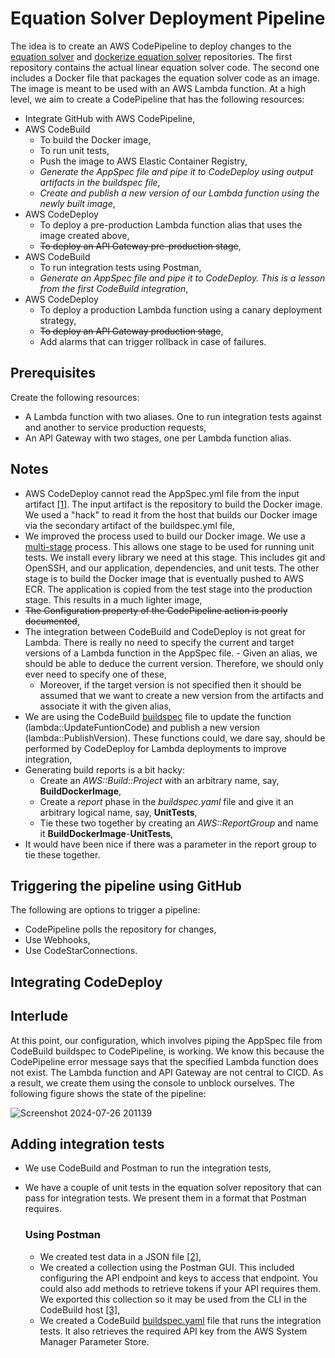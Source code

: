 # Equation Solver Deployment Pipeline
The idea is to create an AWS CodePipeline to deploy changes to the [equation solver](https://github.com/MogomotsiFM/equation_solver) and [dockerize equation solver](https://github.com/MogomotsiFM/docker_equation_solver) repositories. The first repository contains the actual linear equation solver code. The second one includes a Docker file that packages the equation solver code as an image. The image is meant to be used with an AWS Lambda function. At a high level, we aim to create 
a CodePipeline that has the following resources:
- Integrate GitHub with AWS CodePipeline,
- AWS CodeBuild
    - To build the Docker image,
    - To run unit tests,
    - Push the image to AWS Elastic Container Registry,
    - *Generate the AppSpec file and pipe it to CodeDeploy using output artifacts in the buildspec file*,
    - *Create and publish a new version of our Lambda function using the newly built image*,
- AWS CodeDeploy
  - To deploy a pre-production Lambda function alias that uses the image created above,
  - ~~To deploy an API Gateway pre-production stage~~,
- AWS CodeBuild
  - To run integration tests using Postman,
  - *Generate an AppSpec file and pipe it to CodeDeploy. This is a lesson from the first CodeBuild integration*,
- AWS CodeDeploy
  - To deploy a production Lambda function using a canary deployment strategy,
  - ~~To deploy an API Gateway production stage~~,
  - Add alarms that can trigger rollback in case of failures.

## Prerequisites
Create the following resources:
- A Lambda function with two aliases. One to run integration tests against and another to service production requests,
- An API Gateway with two stages, one per Lambda function alias.

## Notes
- AWS CodeDeploy cannot read the AppSpec.yml file from the input artifact [[1]](https://www.reddit.com/r/aws/comments/12f51k3/an_appspec_file_is_required_but_could_not_be/). The input artifact is the repository to build the Docker image. We used a "hack" to read it from the host that builds our Docker image via the secondary artifact of the buildspec.yml file,
- We improved the process used to build our Docker image. We use a [multi-stage](https://docs.docker.com/language/java/run-tests/) process. This allows one stage to be used for running unit tests. We install every library we need at this stage. This includes git and OpenSSH, and our application, dependencies, and unit tests. The other stage is to build the Docker image that is eventually pushed to AWS ECR. The application is copied from the test stage into the production stage. This results in a much lighter image,
- ~~The Configuration property of the CodePipeline action is poorly documented~~,
- The integration between CodeBuild and CodeDeploy is not great for Lambda. There is really no need to specify the current and target versions of a Lambda function in the AppSpec file.       - Given an alias, we should be able to deduce the current version. Therefore, we should only ever need to specify one of these,
    - Moreover, if the target version is not specified then it should be assumed that we want to create a new version from the artifacts and associate it with the given alias,
- We are using the CodeBuild [buildspec](https://github.com/MogomotsiFM/docker_equation_solver/commit/dc06c867eb99be264f520fcb1fbf7f16877f017a) file to update the function (lambda::UpdateFuntionCode) and publish a new version (lambda::PublishVersion). These functions could, we dare say, should be performed by CodeDeploy for Lambda deployments to improve integration,
- Generating build reports is a bit hacky:
    - Create an *AWS::Build::Project* with an arbitrary name, say, **BuildDockerImage**,
    - Create a *report* phase in the *buildspec.yaml* file and give it an arbitrary logical name, say, **UnitTests**,
    - Tie these two together by creating an *AWS::ReportGroup* and name it **BuildDockerImage**-**UnitTests**,
- It would have been nice if there was a parameter in the report group to tie these together. 

## Triggering the pipeline using GitHub
The following are options to trigger a pipeline:
- CodePipeline polls the repository for changes,
- Use Webhooks,
- Use CodeStarConnections.

## Integrating CodeDeploy

## Interlude
At this point, our configuration, which involves piping the AppSpec file from CodeBuild buildspec to CodePipeline, is working. We know this because the CodePipeline error message says that the specified Lambda function does not exist. The Lambda function and API Gateway are not central to CICD. As a result, we create them using the console to unblock ourselves. The following figure shows the state of the pipeline:

![Screenshot 2024-07-26 201139](https://github.com/user-attachments/assets/aedeacbb-3dd1-41ba-970f-b3b97e5f2ba9)


## Adding integration tests
- We use CodeBuild and Postman to run the integration tests,
- We have a couple of unit tests in the equation solver repository that can pass for integration tests. We present them in a format that Postman requires.

  ### Using Postman
  - We created test data in a JSON file [[2]](https://github.com/MogomotsiFM/equation_solver/commit/74f64faa47e1fee5b5d717a47329da00ee381a08),
  - We created a collection using the Postman GUI. This included configuring the API endpoint and keys to access that endpoint. You could also add methods
    to retrieve tokens if your API requires them. We exported this collection so it may be used from the CLI in the CodeBuild host [[3]](https://github.com/MogomotsiFM/docker_equation_solver/blob/main/LinearEquationSolverIntegrationRequireAPIKey.postman_collection.json),
  - We created a CodeBuild [buildspec.yaml](https://github.com/MogomotsiFM/docker_equation_solver/blob/main/buildspec.yml) file that runs the integration tests. It also retrieves the required API key from the AWS System Manager Parameter Store.
 



 
